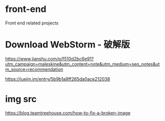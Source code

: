 # front-end
Front end related projects


Download WebStorm - 破解版
====
https://www.jianshu.com/p/f510d2bc6e91?utm_campaign=maleskine&utm_content=note&utm_medium=seo_notes&utm_source=recommendation

https://juejin.im/entry/5b9b1a8ff265da0ace212038


img src
====
https://blog.teamtreehouse.com/how-to-fix-a-broken-image

